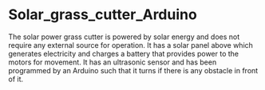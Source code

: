 # Solar_grass_cutter_Arduino

The solar power grass cutter is powered by solar energy and does not require any external source for operation.
It has a solar panel above which generates electricity and charges a battery that provides power to the motors for movement.
It has an ultrasonic sensor and has been programmed by an Arduino such that it turns if there is any obstacle in front of it.
